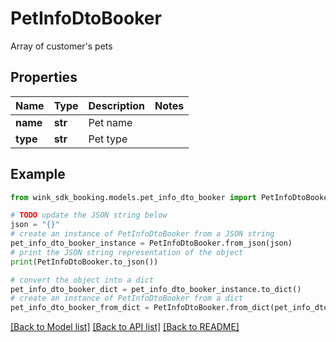 # PetInfoDtoBooker

Array of customer's pets

## Properties

Name | Type | Description | Notes
------------ | ------------- | ------------- | -------------
**name** | **str** | Pet name | 
**type** | **str** | Pet type | 

## Example

```python
from wink_sdk_booking.models.pet_info_dto_booker import PetInfoDtoBooker

# TODO update the JSON string below
json = "{}"
# create an instance of PetInfoDtoBooker from a JSON string
pet_info_dto_booker_instance = PetInfoDtoBooker.from_json(json)
# print the JSON string representation of the object
print(PetInfoDtoBooker.to_json())

# convert the object into a dict
pet_info_dto_booker_dict = pet_info_dto_booker_instance.to_dict()
# create an instance of PetInfoDtoBooker from a dict
pet_info_dto_booker_from_dict = PetInfoDtoBooker.from_dict(pet_info_dto_booker_dict)
```
[[Back to Model list]](../README.md#documentation-for-models) [[Back to API list]](../README.md#documentation-for-api-endpoints) [[Back to README]](../README.md)


